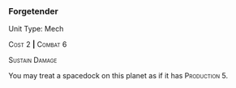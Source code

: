 ### **Forgetender**

Unit Type: Mech 

<span style="font-variant:small-caps;">Cost</span> 2 __|__ <span style="font-variant:small-caps;">Combat</span> 6

<span style="font-variant:small-caps;">Sustain Damage</span>

You may treat a spacedock on this planet as if it has <span style="font-variant:small-caps;">Production</span> 5.